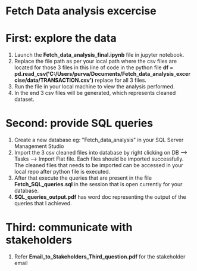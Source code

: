 # Fetch Data analysis excercise

# First: explore the data

1) Launch the **Fetch_data_analysis_final.ipynb** file in jupyter notebook.
2) Replace the file path as per your local path where the csv files are located for those 3 files in this line of code in the python file **df = pd.read_csv('C:/Users/purva/Documents/Fetch_data_analysis_excercise/data/TRANSACTION.csv')** replace for all 3 files.
3) Run the file in your local machine to view the analysis performed.
4) In the end 3 csv files will be generated, which represents cleaned dataset.

# Second: provide SQL queries

1) Create a new database eg: "Fetch_data_analysis" in your SQL Server Management Studio
2) Import the 3 csv cleaned files into database by right clicking on DB --> Tasks --> Import Flat file. Each files should be imported successfully. The cleaned files that needs to be imported can be accessed in your local repo after python file is executed.
3) After that execute the queries that are present in the file **Fetch_SQL_queries.sql** in the session that is open currently for your database.
4) **SQL_queries_output.pdf** has word doc representing the output of the queries that I achieved.
   
# Third: communicate with stakeholders

1) Refer **Email_to_Stakeholders_Third_question.pdf** for the stakeholder email

